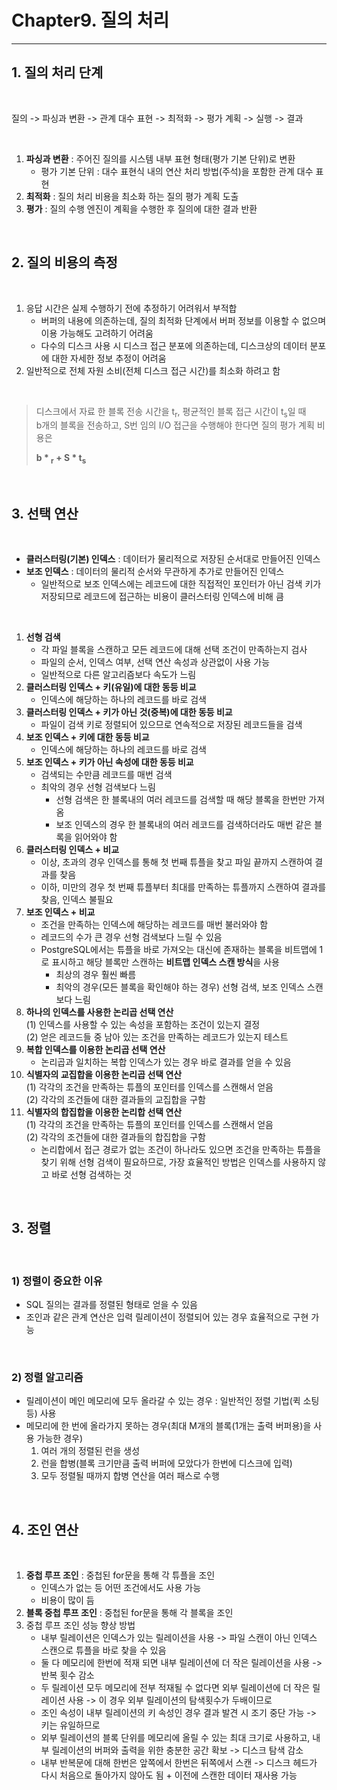 
# Chapter9. 질의 처리

---

## 1. 질의 처리 단계

<br>

질의 -> 파싱과 변환 -> 관계 대수 표현 -> 최적화 -> 평가 계획 -> 실행 -> 결과

<br>

1) **파싱과 변환** : 주어진 질의를 시스템 내부 표현 형태(평가 기본 단위)로 변환
   - 평가 기본 단위 : 대수 표현식 내의 연산 처리 방법(주석)을 포함한 관계 대수 표현
2) **최적화** : 질의 처리 비용을 최소화 하는 질의 평가 계획 도출
3) **평가** : 질의 수행 엔진이 계획을 수행한 후 질의에 대한 결과 반환

<br>

## 2. 질의 비용의 측정

<br>

1) 응답 시간은 실제 수행하기 전에 추정하기 어려워서 부적합
   - 버퍼의 내용에 의존하는데, 질의 최적화 단계에서 버퍼 정보를 이용할 수 없으며 이용 가능해도 고려하기 어려움
   - 다수의 디스크 사용 시 디스크 접근 분포에 의존하는데, 디스크상의 데이터 분포에 대한 자세한 정보 추정이 어려움
2) 일반적으로 전체 자원 소비(전체 디스크 접근 시간)를 최소화 하려고 함

<br>

> 디스크에서 자료 한 블록 전송 시간을 t<sub>r</sub>, 평균적인 블록 접근 시간이  t<sub>s</sub>일 때  
> b개의 블록을 전송하고, S번 임의 I/O 접근을 수행해야 한다면 질의 평가 계획 비용은
> 
> **b * <sub>r</sub> + S * t<sub>s</sub>**

<br>

## 3. 선택 연산

<br>

- **클러스터링(기본) 인덱스** : 데이터가 물리적으로 저장된 순서대로 만들어진 인덱스
- **보조 인덱스** : 데이터의 물리적 순서와 무관하게 추가로 만들어진 인덱스
  * 일반적으로 보조 인덱스에는 레코드에 대한 직접적인 포인터가 아닌 검색 키가 저장되므로 레코드에 접근하는 비용이 클러스터링 인덱스에 비해 큼

<br>

1) **선형 검색**
   - 각 파일 블록을 스캔하고 모든 레코드에 대해 선택 조건이 만족하는지 검사
   - 파일의 순서, 인덱스 여부, 선택 연산 속성과 상관없이 사용 가능
   - 일반적으로 다른 알고리즘보다 속도가 느림
2) **클러스터링 인덱스 + 키(유일)에 대한 동등 비교**
   - 인덱스에 해당하는 하나의 레코드를 바로 검색
3) **클러스터링 인덱스 + 키가 아닌 것(중복)에 대한 동등 비교**
   - 파일이 검색 키로 정렬되어 있으므로 연속적으로 저장된 레코드들을 검색
4) **보조 인덱스 + 키에 대한 동등 비교**
   - 인덱스에 해당하는 하나의 레코드를 바로 검색
5) **보조 인덱스 + 키가 아닌 속성에 대한 동등 비교**
   - 검색되는 수만큼 레코드를 매번 검색
   - 최악의 경우 선형 검색보다 느림
     * 선형 검색은 한 블록내의 여러 레코드를 검색할 때 해당 블록을 한번만 가져옴
     * 보조 인덱스의 경우 한 블록내의 여러 레코드를 검색하더라도 매번 같은 블록을 읽어와야 함
6) **클러스터링 인덱스 + 비교**
   - 이상, 초과의 경우 인덱스를 통해 첫 번째 튜플을 찾고 파일 끝까지 스캔하여 결과를 찾음
   - 이하, 미만의 경우 첫 번째 튜플부터 최대를 만족하는 튜플까지 스캔하여 결과를 찾음, 인덱스 불필요
7) **보조 인덱스 + 비교**
   - 조건을 만족하는 인덱스에 해당하는 레코드를 매번 불러와야 함
   - 레코드의 수가 큰 경우 선형 검색보다 느릴 수 있음
   - PostgreSQL에서는 튜플을 바로 가져오는 대신에 존재하는 블록을 비트맵에 1로 표시하고 해당 블록만 스캔하는 **비트맵 인덱스 스캔 방식**을 사용
     * 최상의 경우 훨씬 빠름
     * 최악의 경우(모든 블록을 확인해야 하는 경우) 선형 검색, 보조 인덱스 스캔보다 느림
8) **하나의 인덱스를 사용한 논리곱 선택 연산**  
   (1) 인덱스를 사용할 수 있는 속성을 포함하는 조건이 있는지 결정  
   (2) 얻은 레코드들 중 남아 있는 조건을 만족하는 레코드가 있는지 테스트
9) **복합 인덱스를 이용한 논리곱 선택 연산**  
   - 논리곱과 일치하는 복합 인덱스가 있는 경우 바로 결과를 얻을 수 있음
10) **식별자의 교집합을 이용한 논리곱 선택 연산**  
    (1) 각각의 조건을 만족하는 튜플의 포인터를 인덱스를 스캔해서 얻음   
    (2) 각각의 조건들에 대한 결과들의 교집합을 구함
11) **식별자의 합집합을 이용한 논리합 선택 연산**  
    (1) 각각의 조건을 만족하는 튜플의 포인터를 인덱스를 스캔해서 얻음   
    (2) 각각의 조건들에 대한 결과들의 합집합을 구함
    - 논리합에서 접근 경로가 없는 조건이 하나라도 있으면 조건을 만족하는 튜플을 찾기 위해 선형 검색이 필요하므로, 가장 효율적인 방법은 인덱스를 사용하지 않고 바로 선형 검색하는 것

<br>

## 3. 정렬

<br>

### 1) 정렬이 중요한 이유
 - SQL 질의는 결과를 정렬된 형태로 얻을 수 있음
 - 조인과 같은 관계 연산은 입력 릴레이션이 정렬되어 있는 경우 효율적으로 구현 가능

<br>

### 2) 정렬 알고리즘
- 릴레이션이 메인 메모리에 모두 올라갈 수 있는 경우 : 일반적인 정렬 기법(퀵 소팅 등) 사용
- 메모리에 한 번에 올라가지 못하는 경우(최대 M개의 블록(1개는 출력 버퍼용)을 사용 가능한 경우)
  1) 여러 개의 정렬된 런을 생성
  2) 런을 합병(블록 크기만큼 출력 버퍼에 모았다가 한번에 디스크에 입력)
  3) 모두 정렬될 때까지 합병 연산을 여러 패스로 수행

<br>

## 4. 조인 연산

<br>

1) **중첩 루프 조인** : 중첩된 for문을 통해 각 튜플을 조인
   - 인덱스가 없는 등 어떤 조건에서도 사용 가능
   - 비용이 많이 듬
2) **블록 중첩 루프 조인** : 중첩된 for문을 통해 각 블록을 조인
3) 중첩 루프 조인 성능 향상 방법
   - 내부 릴레이션은 인덱스가 있는 릴레이션을 사용 -> 파일 스캔이 아닌 인덱스 스캔으로 튜플을 바로 찾을 수 있음
   - 둘 다 메모리에 한번에 적재 되면 내부 릴레이션에 더 작은 릴레이션을 사용 -> 반복 횟수 감소
   - 두 릴레이션 모두 메모리에 전부 적재될 수 없다면 외부 릴레이션에 더 작은 릴레이션 사용 -> 이 경우 외부 릴레이션의 탐색횟수가 두배이므로
   - 조인 속성이 내부 릴레이션의 키 속성인 경우 결과 발견 시 조기 중단 가능 -> 키는 유일하므로
   - 외부 릴레이션의 블록 단위를 메모리에 올릴 수 있는 최대 크기로 사용하고, 내부 릴레이션의 버퍼와 출력을 위한 충분한 공간 확보 -> 디스크 탐색 감소
   - 내부 반복문에 대해 한번은 앞쪽에서 한번은 뒤쪽에서 스캔 -> 디스크 헤드가 다시 처음으로 돌아가지 않아도 됨 + 이전에 스캔한 데이터 재사용 가능
